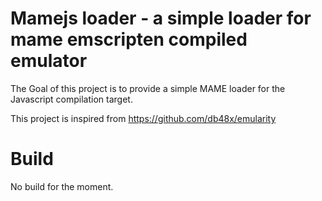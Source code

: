 # Mamejs loader - a simple loader for mame emscripten compiled emulator

The Goal of this project is to provide a simple MAME loader for the Javascript compilation target.

This project is inspired from https://github.com/db48x/emularity

# Build

No build for the moment.
